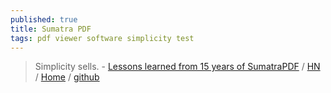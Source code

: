 ```yaml
---
published: true
title: Sumatra PDF
tags: pdf viewer software simplicity test
---
```

> Simplicity sells. - [Lessons learned from 15 years of SumatraPDF](https://blog.kowalczyk.info/article/2f72237a4230410a888acbfce3dc0864/lessons-learned-from-15-years-of-sumatrapdf-an-open-source-windows-app.html) / [HN](https://news.ycombinator.com/item?id=27968900) / [Home](https://www.sumatrapdfreader.org/free-pdf-reader) / [github](https://github.com/sumatrapdfreader/sumatrapdf)
